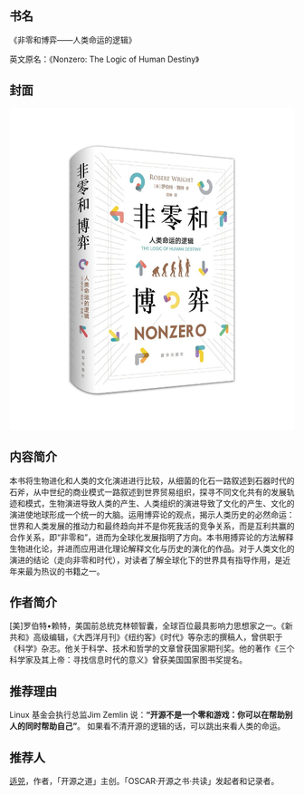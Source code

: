 ##  书名

《非零和博弈——人类命运的逻辑》

英文原名：《Nonzero: The Logic of Human Destiny》

## 封面

![](./face-image/non-zero-game.jpg)

## 内容简介

本书将生物进化和人类的文化演进进行比较，从细菌的化石一路叙述到石器时代的石斧，从中世纪的商业模式一路叙述到世界贸易组织，探寻不同文化共有的发展轨迹和模式，生物演进导致人类的产生、人类组织的演进导致了文化的产生、文化的演进使地球形成一个统一的大脑。运用博弈论的观点，揭示人类历史的必然命运：世界和人类发展的推动力和最终趋向并不是你死我活的竞争关系，而是互利共赢的合作关系，即“非零和”，进而为全球化发展指明了方向。本书用搏弈论的方法解释生物进化论，并进而应用进化理论解释文化与历史的演化的作品。对于人类文化的演进的结论（走向非零和时代），对读者了解全球化下的世界具有指导作用，是近年来最为热议的书籍之一。

## 作者简介

[美]罗伯特•赖特，美国前总统克林顿智囊，全球百位最具影响力思想家之一。《新共和》高级编辑，《大西洋月刊》《纽约客》《时代》等杂志的撰稿人，曾供职于《科学》杂志。他关于科学、技术和哲学的文章曾获国家期刊奖。他的著作《三个科学家及其上帝：寻找信息时代的意义》曾获美国国家图书奖提名。

## 推荐理由

Linux 基金会执行总监Jim Zemlin 说：**“开源不是一个零和游戏：你可以在帮助别人的同时帮助自己”**。 如果看不清开源的逻辑的话，可以跳出来看人类的命运。

## 推荐人

[适兕](https://opensourceway.community/all_about_kuosi)，作者，「开源之道」主创。「OSCAR·开源之书·共读」发起者和记录者。